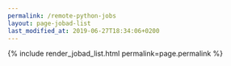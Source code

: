 ```yaml
---
permalink: /remote-python-jobs
layout: page-jobad-list
last_modified_at: 2019-06-27T18:34:06+0200
---
```

{% include render_jobad_list.html permalink=page.permalink %}
